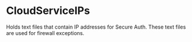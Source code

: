# CloudServiceIPs
Holds text files that contain IP addresses for Secure Auth. These text files are used for firewall exceptions.
